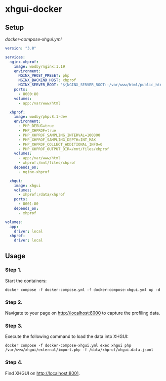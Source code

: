 # xhgui-docker

## Setup

*docker-compose-xhgui.yml*

```yaml
version: "3.8"

services:
  nginx-xhprof:
    image: wodby/nginx:1.19
    environment:
      NGINX_VHOST_PRESET: php
      NGINX_BACKEND_HOST: xhprof
      NGINX_SERVER_ROOT: '${NGINX_SERVER_ROOT:-/var/www/html/public_html}'
    ports:
      - 8000:80
    volumes:
      - app:/var/www/html

  xhprof:
    image: wodby/php:8.1-dev
    environment:
      - PHP_DEBUG=true
      - PHP_XHPROF=true
      - PHP_XHPROF_SAMPLING_INTERVAL=100000
      - PHP_XHPROF_SAMPLING_DEPTH=INT_MAX
      - PHP_XHPROF_COLLECT_ADDITIONAL_INFO=0
      - PHP_XHPROF_OUTPUT_DIR=/mnt/files/xhprof
    volumes:
      - app:/var/www/html
      - xhprof:/mnt/files/xhprof
    depends_on:
      - nginx-xhprof

  xhgui:
    image: xhgui
    volumes:
      - xhprof:/data/xhprof
    ports:
      - 8001:80
    depends_on:
      - xhprof

volumes:
  app:
    driver: local
  xhprof:
    driver: local
```

## Usage

### Step 1.

Start the containers:

```shell
docker compose -f docker-compose.yml -f docker-compose-xhgui.yml up -d
```

### Step 2.

Navigate to your page on [http://localhost:8000](localhost:8000) to capture the profiling data.

### Step 3.

Execute the following command to load the data into XHGUI:

```shell
docker compose -f docker-compose-xhgui.yml exec xhgui php /var/www/xhgui/external/import.php -f /data/xhprof/xhgui.data.jsonl
```

### Step 4.

Find XHGUI on [http://localhost:8001](localhost:8001).
